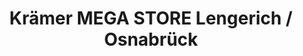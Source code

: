 ---
title: "Krämer MEGA STORE Lengerich / Osnabrück"
url: /lengerich/kraemer-mega-store-lengerich-osnabrueck/
shop: Sport
---